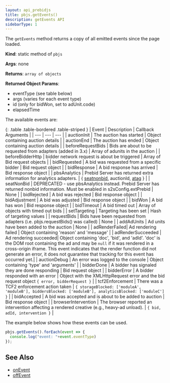 ```yaml
---
layout: api_prebidjs
title: pbjs.getEvents()
description: getEvents API
sidebarType: 1
---
```


The `getEvents` method returns a copy of all emitted events since the page loaded.

**Kind**: static method of `pbjs`

**Args**: none

**Returns**: `array of objects`

**Returned Object Params**:

* eventType (see table below)
* args (varies for each event type)
* id (only for bidWon, set to adUnit.code)
* elapsedTime

The available events are:

{: .table .table-bordered .table-striped }
| Event         | Description                             | Callback Arguments |
| --- | --- | --- |
| auctionInit   | The auction has started                 | Object containing auction details |
| auctionEnd    | The auction has ended                   | Object containing auction details |
| beforeRequestBids | Bids are about to be requested from adapters (added in 3.x) | Array of adunits in the auction |
| beforeBidderHttp | bidder network request is about be triggered | Array of Bid request objects |
| bidRequested  | A bid was requested from a specific bidder | Bid request object |
| bidResponse   | A bid response has arrived              | Bid response object |
| pbsAnalytics    | Prebid Server has returned extra information for analytics adapters. | { [seatnonbid](/prebid-server/endpoints/openrtb2/pbs-endpoint-auction.html#seat-non-bid), auctionId, [atag](/prebid-server/developers/module-atags.html) } |
| seatNonBid    | DEPRECATED - use pbsAnalytics instead. Prebid Server has returned nonbid information. Must be enabled in s2sConfig.extPrebid | None |
| bidRejected   | A bid was rejected                      | Bid response object |
| bidAdjustment | A bid was adjusted                      | Bid response object |
| bidWon        | A bid has won                           | Bid response object |
| bidTimeout    | A bid timed out                         | Array of objects with timed out bids |
| setTargeting  | Targeting has been set                  | Hash of targeting values |
| requestBids   | Bids have been requested from adapters (i.e. pbjs.requestBids() was called) | None |
| addAdUnits    | Ad units have been added to the auction | None |
| adRenderFailed| Ad rendering failed | Object containing 'reason' and 'message' |
| adRenderSucceeded | Ad rendering succeeded| Object containing 'doc', 'bid', and 'adId'. 'doc' is the DOM root containing the ad and may be `null` if it was rendered in a cross-origin iframe. This event indicates that the render function did not generate an error, it does not guarantee that tracking for this event has occurred yet.|
| auctionDebug  | An error was logged to the console | Object containing 'type' and 'arguments' |
| bidderDone    | A bidder has signaled they are done responding | Bid request object |
| bidderError    | A bidder responded with an error | Object with the XMLHttpRequest error and the bid request object `{ error, bidderRequest }` |
| tcf2Enforcement | There was a TCF2 enforcement action taken | `{ storageBlocked: ['moduleA', 'moduleB'], biddersBlocked: ['moduleB'], analyticsBlocked: ['moduleC'] }` |
| bidAccepted | A bid was accepted and is about to be added to auction | Bid response object |
| browserIntervention | The browser reported an intervention affecting a rendered creative (e.g., heavy-ad unload). | `{ bid, adId, intervention }` |

The example below shows how these events can be used.

```javascript
pbjs.getEvents().forEach(event => {
  console.log("event: "+event.eventType)
});
```

## See Also

* [onEvent](/dev-docs/publisher-api-reference/onEvent.html)
* [offEvent](/dev-docs/publisher-api-reference/offEvent.html)
